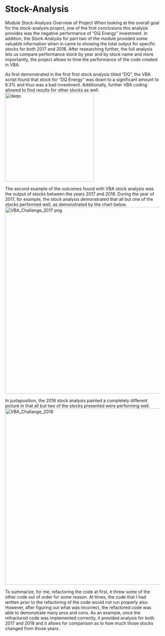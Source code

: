# Stock-Analysis
Module
Stock-Analysis
Overview of Project
When looking at the overall goal for the stock-analysis project, one of the first conclusions this analysis provides was the negative performance of “DQ Energy” investment. In addition, the Stock-Analysis for part two of the module provided some valuable information when in came to showing the total output for specific stocks for both 2017 and 2018. After researching further, the full analysis lets us compare performance stock by year and by stock name and more importantly, the project allows to time the performance of the code created in VBA. 

As first demonstrated in the first first stock analysis titled “DQ”, the VBA script found that stock for “DQ Energy” was down to a significant amount to 6.3% and thus was a bad investment. Additionally, further VBA coding allowed to find results for other stocks as well. <img width="289" alt="daqo" src="https://user-images.githubusercontent.com/99380969/162635519-476d6c43-bfaa-403e-98f8-43d84d21b05c.png">



The second example of the outcomes found with VBA stock analysis was the output of stocks between the years 2017 and 2018. During the year of 2017, for example, the stock analysis demonstrated that all but one of the stocks performed well, as demonstrated by the chart below. <img width="605" alt="VBA_Challenge_2017 png " src="https://user-images.githubusercontent.com/99380969/162635460-e9863715-19e0-4ce6-9e46-a23d35420e17.png">

In juxtaposition, the 2018 stock analysis painted a completely different picture in that all but two of the stocks presented were performing well. 
<img width="572" alt="VBA_Challange_2018" src="https://user-images.githubusercontent.com/99380969/162635485-072c8525-9c76-4ee8-af75-cb9500eb6d06.png">


To summarize, for me, refactoring the code at first, it threw some of the other code out of order for some reason. At times, the code that I had written prior to the refactoring of the code would not run properly also. However, after figuring out what was incorrect, the refactored code was able to demonstrate many pros and cons. As an example, once the refractured code was implemented correctly, it provided analysis for both 2017 and 2018 and it allows for comparison as to how much those stocks changed from those years.






